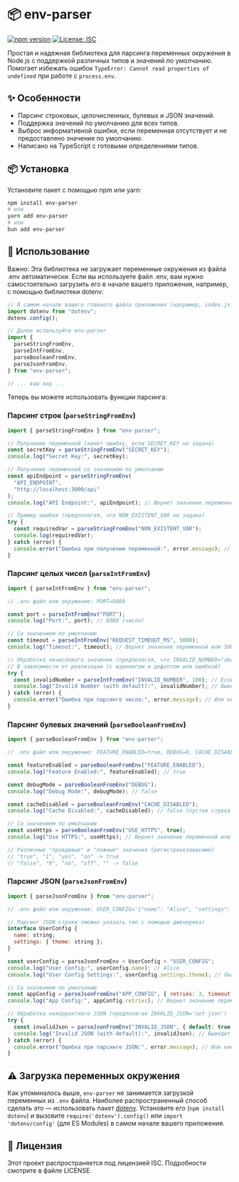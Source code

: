 # 📦 env-parser

[![npm version](https://badge.fury.io/js/env-parser.svg)](https://www.npmjs.com/package/@nntdgrss/env-parser)
[![License: ISC](https://img.shields.io/badge/License-ISC-blue.svg)](https://opensource.org/licenses/ISC)

Простая и надежная библиотека для парсинга переменных окружения в Node.js с поддержкой различных типов и значений по умолчанию. Помогает избежать ошибок `TypeError: Cannot read properties of undefined` при работе с `process.env`.

## ✨ Особенности

- Парсинг строковых, целочисленных, булевых и JSON значений.
- Поддержка значений по умолчанию для всех типов.
- Выброс информативной ошибки, если переменная отсутствует и не предоставлено значение по умолчанию.
- Написано на TypeScript с готовыми определениями типов.

## 📦 Установка

Установите пакет с помощью npm или yarn:

```bash
npm install env-parser
# или
yarn add env-parser
# или
bun add env-parser
```

## 🚀 Использование

Важно: Эта библиотека не загружает переменные окружения из файла .env автоматически. Если вы используете файл .env, вам нужно самостоятельно загрузить его в начале вашего приложения, например, с помощью библиотеки dotenv:

```javascript
// В самом начале вашего главного файла приложения (например, index.js или app.ts)
import dotenv from "dotenv";
dotenv.config();

// Далее используйте env-parser
import {
  parseStringFromEnv,
  parseIntFromEnv,
  parseBooleanFromEnv,
  parseJsonFromEnv,
} from "env-parser";

// ... ваш код ...
```

Теперь вы можете использовать функции парсинга:

### Парсинг строк (`parseStringFromEnv`)

```javascript
import { parseStringFromEnv } from "env-parser";

// Получение переменной (кинет ошибку, если SECRET_KEY не задана)
const secretKey = parseStringFromEnv("SECRET_KEY");
console.log("Secret Key:", secretKey);

// Получение переменной со значением по умолчанию
const apiEndpoint = parseStringFromEnv(
  "API_ENDPOINT",
  "http://localhost:3000/api"
);
console.log("API Endpoint:", apiEndpoint); // Вернет значение переменной или дефолтное

// Пример ошибки (предполагая, что NON_EXISTENT_VAR не задана)
try {
  const requiredVar = parseStringFromEnv("NON_EXISTENT_VAR");
  console.log(requiredVar);
} catch (error) {
  console.error("Ошибка при получении переменной:", error.message); // Выведет "Missing environment variable: NON_EXISTENT_VAR"
}
```

### Парсинг целых чисел (`parseIntFromEnv`)

```javascript
import { parseIntFromEnv } from "env-parser";

// .env файл или окружение: PORT=8080

const port = parseIntFromEnv("PORT");
console.log("Port:", port); // 8080 (число)

// Со значением по умолчанию
const timeout = parseIntFromEnv("REQUEST_TIMEOUT_MS", 5000);
console.log("Timeout:", timeout); // Вернет значение переменной или 5000

// Обработка нечислового значения (предполагая, что INVALID_NUMBER="abc")
// В зависимости от реализации (с варнингом и дефолтом или ошибкой)
try {
  const invalidNumber = parseIntFromEnv("INVALID_NUMBER", 100); // Если INVALID_NUMBER="abc"
  console.log("Invalid Number (with default):", invalidNumber); // Выведет 100 и предупреждение
} catch (error) {
  console.error("Ошибка при парсинге числа:", error.message); // Или кинет ошибку, если дефолт не предоставлен
}
```

### Парсинг булевых значений (`parseBooleanFromEnv`)

```javascript
import { parseBooleanFromEnv } from "env-parser";

// .env файл или окружение: FEATURE_ENABLED=true, DEBUG=0, CACHE_DISABLED=""

const featureEnabled = parseBooleanFromEnv("FEATURE_ENABLED");
console.log("Feature Enabled:", featureEnabled); // true

const debugMode = parseBooleanFromEnv("DEBUG");
console.log("Debug Mode:", debugMode); // false

const cacheDisabled = parseBooleanFromEnv("CACHE_DISABLED");
console.log("Cache Disabled:", cacheDisabled); // false (пустая строка парсится как false)

// Со значением по умолчанию
const useHttps = parseBooleanFromEnv("USE_HTTPS", true);
console.log("Use HTTPS:", useHttps); // Вернет значение переменной или true

// Различные "правдивые" и "ложные" значения (регистронезависимо)
// "true", "1", "yes", "on" -> true
// "false", "0", "no", "off", "" -> false
```

### Парсинг JSON (`parseJsonFromEnv`)

```javascript
import { parseJsonFromEnv } from "env-parser";

// .env файл или окружение: USER_CONFIG='{"name": "Alice", "settings": {"theme": "dark"}}'

// Парсинг JSON строки (можно указать тип с помощью дженерика)
interface UserConfig {
  name: string;
  settings: { theme: string };
}

const userConfig = parseJsonFromEnv < UserConfig > "USER_CONFIG";
console.log("User Config:", userConfig.name); // Alice
console.log("User Config Settings:", userConfig.settings.theme); // dark

// Со значением по умолчанию
const appConfig = parseJsonFromEnv("APP_CONFIG", { retries: 3, timeout: 1000 });
console.log("App Config:", appConfig.retries); // Вернет значение переменной или 3

// Обработка некорректного JSON (предполагая INVALID_JSON='not-json')
try {
  const invalidJson = parseJsonFromEnv("INVALID_JSON", { default: true }); // Если INVALID_JSON='not-json'
  console.log("Invalid JSON (with default):", invalidJson); // Выведет { default: true } и предупреждение
} catch (error) {
  console.error("Ошибка при парсинге JSON:", error.message); // Или кинет ошибку, если дефолт не предоставлен
}
```

## ⚠️ Загрузка переменных окружения

Как упоминалось выше, `env-parser` не занимается загрузкой переменных из `.env` файла. Наиболее распространенный способ сделать это — использовать пакет [dotenv](https://www.npmjs.com/package/dotenv). Установите его (`npm install dotenv`) и вызовите `require('dotenv').config()` или `import 'dotenv/config'` (для ES Modules) в самом начале вашего приложения.

## 📄 Лицензия

Этот проект распространяется под лицензией ISC. Подробности смотрите в файле LICENSE.
